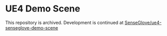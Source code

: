# UE4 Demo Scene

This repository is archived. Development is continued at [SenseGlove/ue4-senseglove-demo-scene](https://gitlab.com/senseglove/ue4-senseglove-demo-scene)
